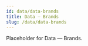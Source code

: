 ```yaml
---
id: data/data-brands
title: Data — Brands
slug: /data/data-brands
---
```


Placeholder for Data — Brands.
